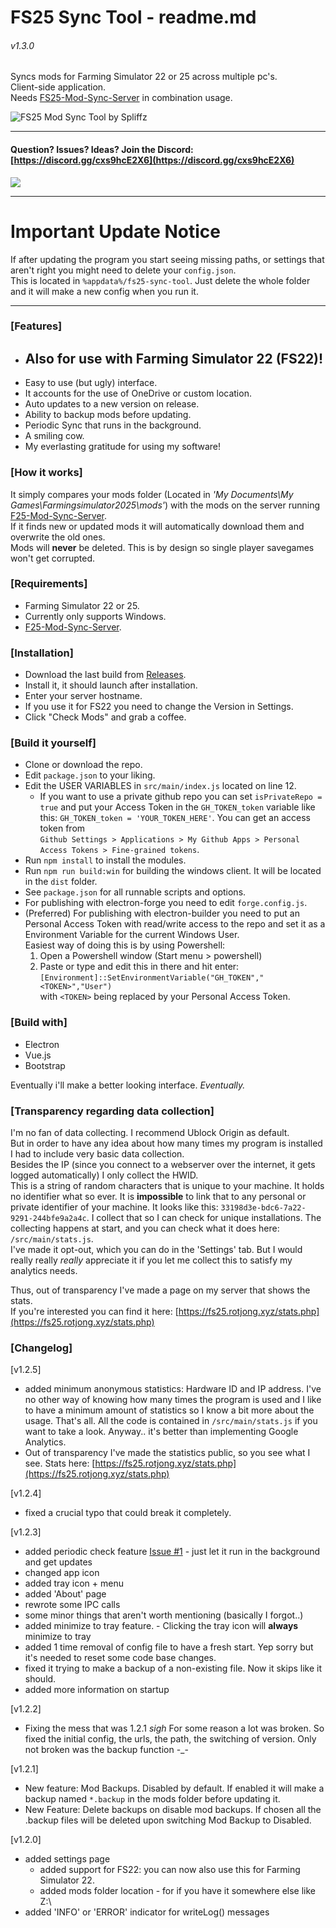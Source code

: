 # FS25 Sync Tool - readme.md
###### v1.3.0
   
Syncs mods for Farming Simulator 22 or 25 across multiple pc's.   
Client-side application.   
Needs [FS25-Mod-Sync-Server](https://github.com/spliffz/FS25-Mod-Sync-Server) in combination usage.
   
![FS25 Mod Sync Tool by Spliffz](http://fs25.rotjong.xyz/githubpage/FS25-mst-02.png)   

---

#### Question? Issues? Ideas? Join the Discord: [https://discord.gg/cxs9hcE2X6](https://discord.gg/cxs9hcE2X6)   

[<img src="https://cdn.buymeacoffee.com/buttons/v2/default-yellow.png">](https://www.buymeacoffee.com/Spliffz)

---
# Important Update Notice
If after updating the program you start seeing missing paths, or settings that aren't right you might need to delete your `config.json`.   
This is located in `%appdata%/fs25-sync-tool`. Just delete the whole folder and it will make a new config when you run it.

---

### [Features]
  - ## **Also for use with Farming Simulator 22 (FS22)!**
  - Easy to use (but ugly) interface. 
  - It accounts for the use of OneDrive or custom location.
  - Auto updates to a new version on release.
  - Ability to backup mods before updating.
  - Periodic Sync that runs in the background. 
  - A smiling cow.
  - My everlasting gratitude for using my software!

### [How it works]
It simply compares your mods folder (Located in *'My Documents\My Games\Farmingsimulator2025\mods'*) with the mods on the server running [F25-Mod-Sync-Server](https://github.com/spliffz/FS25-Mod-Sync-Server).   
If it finds new or updated mods it will automatically download them and overwrite the old ones.   
Mods will **never** be deleted. This is by design so single player savegames won't get corrupted.


### [Requirements]
 - Farming Simulator 22 or 25.
 - Currently only supports Windows.
 - [F25-Mod-Sync-Server](https://github.com/spliffz/FS25-Mod-Sync-Server).

### [Installation]
 - Download the last build from [Releases](https://github.com/spliffz/FS25-Sync-Tool/releases).
 - Install it, it should launch after installation.
 - Enter your server hostname.
 - If you use it for FS22 you need to change the Version in Settings.
 - Click "Check Mods" and grab a coffee.

### [Build it yourself]
  - Clone or download the repo.
  - Edit `package.json` to your liking.
  - Edit the USER VARIABLES in `src/main/index.js` located on line 12.
    - If you want to use a private github repo you can set `isPrivateRepo = true` and put your Access Token in the `GH_TOKEN_token` variable like this: `GH_TOKEN_token = 'YOUR_TOKEN_HERE'`.
    You can get an access token from   
    `Github Settings > Applications > My Github Apps > Personal Access Tokens > Fine-grained tokens`.
  - Run `npm install` to install the modules.
  - Run `npm run build:win` for building the windows client. It will be located in the `dist` folder.
  - See `package.json` for all runnable scripts and options.
  - For publishing with electron-forge you need to edit `forge.config.js`.
  - (Preferred) For publishing with electron-builder you need to put an Personal Access Token with read/write access to the repo and set it as a Environment Variable for the current Windows User.   
  Easiest way of doing this is by using Powershell:   
    1. Open a Powershell window (Start menu > powershell)
    2. Paste or type and edit this in there and hit enter:   
    `[Environment]::SetEnvironmentVariable("GH_TOKEN","<TOKEN>","User")`   
    with `<TOKEN>` being replaced by your Personal Access Token.

### [Build with]
  - Electron
  - Vue.js
  - Bootstrap

Eventually i'll make a better looking interface. *Eventually.*

### [Transparency regarding data collection]
I'm no fan of data collecting. I recommend Ublock Origin as default.   
But in order to have any idea about how many times my program is installed I had to include very basic data collection.   
Besides the IP (since you connect to a webserver over the internet, it gets logged automatically) I only collect the HWID.   
This is a string of random characters that is unique to your machine. It holds no identifier what so ever. It is **impossible** to link that to any personal or private identifier of your machine. It looks like this: `33198d3e-bdc6-7a22-9291-244bfe9a2a4c`.
I collect that so I can check for unique installations.
The collecting happens at start, and you can check what it does here: `/src/main/stats.js`.   
I've made it opt-out, which you can do in the 'Settings' tab.
But I would really really *really* appreciate it if you let me collect this to satisfy my analytics needs.    

Thus, out of transparency I've made a page on my server that shows the stats.   
If you're interested you can find it here: [https://fs25.rotjong.xyz/stats.php](https://fs25.rotjong.xyz/stats.php)

### [Changelog]
[v1.2.5]
- added minimum anonymous statistics: Hardware ID and IP address. I've no other way of knowing how many times the program is used and I like to have a minimum amount of statistics so I know a bit more about the usage. That's all. All the code is contained in `/src/main/stats.js` if you want to take a look. Anyway.. it's better than implementing Google Analytics.
- Out of transparency I've made the statistics public, so you see what I see. Stats here: [https://fs25.rotjong.xyz/stats.php](https://fs25.rotjong.xyz/stats.php)

[v1.2.4]
- fixed a crucial typo that could break it completely.

[v1.2.3]
- added periodic check feature [Issue #1](https://github.com/spliffz/FS25-Sync-Tool/issues/1) - just let it run in the background and get updates
- changed app icon
- added tray icon + menu
- added 'About' page
- rewrote some IPC calls
- some minor things that aren't worth mentioning (basically I forgot..)
- added minimize to tray feature. - Clicking the tray icon will **always** minimize to tray
- added 1 time removal of config file to have a fresh start. Yep sorry but it's needed to reset some code base changes.
- fixed it trying to make a backup of a non-existing file. Now it skips like it should.
- added more information on startup

[v1.2.2]
- Fixing the mess that was 1.2.1 *sigh* For some reason a lot was broken.
So fixed the initial config, the urls, the path, the switching of version. Only not broken was the backup function -_-

[v1.2.1]
- New feature: Mod Backups. Disabled by default. If enabled it will make a backup named `*.backup` in the mods folder before updating it.
- New Feature: Delete backups on disable mod backups. If chosen all the .backup files will be deleted upon switching Mod Backup to Disabled.

[v1.2.0]
- added settings page
  - added support for FS22: you can now also use this for Farming Simulator 22.
  - added mods folder location - for if you have it somewhere else like Z:\
- added 'INFO' or 'ERROR' indicator for writeLog() messages





